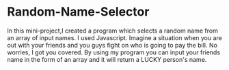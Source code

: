 # Random-Name-Selector

In this mini-project,I created a program which selects a random name from an array of input names.
I used Javascript.
Imagine a situation when you are out with your friends and you guys fight on who is going to pay the bill. No worries, I got you covered. By using my program you can input your friends name in the form of an array and it will return a LUCKY person's name.

